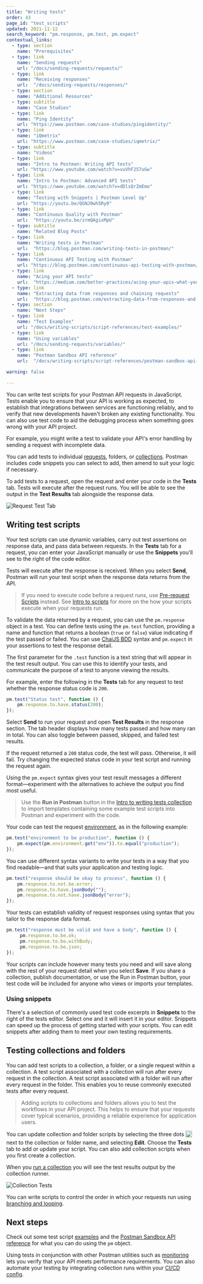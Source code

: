 ```yaml
---
title: "Writing tests"
order: 43
page_id: "test_scripts"
updated: 2021-11-12
search_keyword: "pm.response, pm.test, pm.expect"
contextual_links:
  - type: section
    name: "Prerequisites"
  - type: link
    name: "Sending requests"
    url: "/docs/sending-requests/requests/"
  - type: link
    name: "Receiving responses"
    url:  "/docs/sending-requests/responses/"
  - type: section
    name: "Additional Resources"
  - type: subtitle
    name: "Case Studies"
  - type: link
    name: "Ping Identity"
    url: "https://www.postman.com/case-studies/pingidentity/"
  - type: link
    name: "iQmetrix"
    url: "https://www.postman.com/case-studies/iqmetrix/"
  - type: subtitle
    name: "Videos"
  - type: link
    name: "Intro to Postman: Writing API tests"
    url: "https://www.youtube.com/watch?v=vuVhF257uGw"
  - type: link
    name: "Intro to Postman: Advanced API tests"
    url: "https://www.youtube.com/watch?v=dDlsQrZmEmo"
  - type: link
    name: "Testing with Snippets | Postman Level Up"
    url: "https://youtu.be/QGNJ0wh5Ry0"
  - type: link
    name: "Continuous Quality with Postman"
    url:  "https://youtu.be/zrmQAgixMpU"
  - type: subtitle
    name: "Related Blog Posts"
  - type: link
    name: "Writing tests in Postman"
    url:  "https://blog.postman.com/writing-tests-in-postman/"
  - type: link
    name: "Continuous API Testing with Postman"
    url: "https://blog.postman.com/continuous-api-testing-with-postman/"
  - type: link
    name: "Acing your API tests"
    url:  "https://medium.com/better-practices/acing-your-apis-what-you-need-to-know-for-test-automation-e3fdba3519b9"
  - type: link
    name: "Extracting data from responses and chaining requests"
    url:  "https://blog.postman.com/extracting-data-from-responses-and-chaining-requests/"
  - type: section
    name: "Next Steps"
  - type: link
    name: "Test Examples"
    url: "/docs/writing-scripts/script-references/test-examples/"
  - type: link
    name: "Using variables"
    url: "/docs/sending-requests/variables/"
  - type: link
    name: "Postman Sandbox API reference"
    url:  "/docs/writing-scripts/script-references/postman-sandbox-api-reference/"

warning: false

---
```


You can write test scripts for your Postman API requests in JavaScript. Tests enable you to ensure that your API is working as expected, to establish that integrations between services are functioning reliably, and to verify that new developments haven't broken any existing functionality. You can also use test code to aid the debugging process when something goes wrong with your API project.

For example, you might write a test to validate your API's error handling by sending a request with incomplete data.

You can add tests to individual [requests](/docs/sending-requests/requests/), folders, or [collections](/docs/sending-requests/intro-to-collections/). Postman includes code snippets you can select to add, then amend to suit your logic if necessary.

To add tests to a request, open the request and enter your code in the **Tests** tab. Tests will execute after the request runs. You will be able to see the output in the __Test Results__ tab alongside the response data.

![Request Test Tab](https://assets.postman.com/postman-docs/request-test-tab-v9.jpg)

## Writing test scripts

Your test scripts can use dynamic variables, carry out test assertions on response data, and pass data between requests. In the __Tests__ tab for a request, you can enter your JavaScript manually or use the __Snippets__ you'll see to the right of the code editor.

Tests will execute after the response is received. When you select __Send__, Postman will run your test script when the response data returns from the API.

> If you need to execute code before a request runs, use [Pre-request Scripts](/docs/writing-scripts/pre-request-scripts/) instead. See [Intro to scripts](/docs/writing-scripts/intro-to-scripts/) for more on the how your scripts execute when your requests run.

To validate the data returned by a request, you can use the `pm.response` object in a test. You can define tests using the `pm.test` function, providing a name and function that returns a boolean (`true` or `false`) value indicating if the test passed or failed. You can use [ChaiJS BDD](https://www.chaijs.com/api/bdd/) syntax and `pm.expect` in your assertions to test the response detail.

The first parameter for the `.test` function is a text string that will appear in the test result output. You can use this to identify your tests, and communicate the purpose of a test to anyone viewing the results.

For example, enter the following in the __Tests__ tab for any request to test whether the response status code is `200`.

```js
pm.test("Status test", function () {
    pm.response.to.have.status(200);
});
```

Select __Send__ to run your request and open __Test Results__ in the response section. The tab header displays how many tests passed and how many ran in total. You can also toggle between passed, skipped, and failed test results.

If the request returned a `200` status code, the test will pass. Otherwise, it will fail. Try changing the expected status code in your test script and running the request again.

Using the `pm.expect` syntax gives your test result messages a different format—experiment with the alternatives to achieve the output you find most useful.

> Use the __Run in Postman__ button in the [Intro to writing tests collection](https://documenter.postman.com/view/1559645/RzZFCGFR?version=latest) to import templates containing some example test scripts into Postman and experiment with the code.

Your code can test the request [environment](/docs/sending-requests/managing-environments/), as in the following example:

```js
pm.test("environment to be production", function () {
    pm.expect(pm.environment.get("env")).to.equal("production");
});
```

You can use different syntax variants to write your tests in a way that you find readable—and that suits your application and testing logic.

```js
pm.test("response should be okay to process", function () {
    pm.response.to.not.be.error;
    pm.response.to.have.jsonBody("");
    pm.response.to.not.have.jsonBody("error");
});
```

Your tests can establish validity of request responses using syntax that you tailor to the response data format.

```js
pm.test("response must be valid and have a body", function () {
     pm.response.to.be.ok;
     pm.response.to.be.withBody;
     pm.response.to.be.json;
});
```

Your scripts can include however many tests you need and will save along with the rest of your request detail when you select __Save__. If you share a collection, publish documentation, or use the Run in Postman button, your test code will be included for anyone who views or imports your templates.

### Using snippets

There's a selection of commonly used test code excerpts in __Snippets__ to the right of the tests editor. Select one and it will insert it in your editor. Snippets can speed up the process of getting started with your scripts. You can edit snippets after adding them to meet your own testing requirements.

## Testing collections and folders

You can add test scripts to a collection, a folder, or a single request within a collection. A test script associated with a collection will run after every request in the collection. A test script associated with a folder will run after every request in the folder. This enables you to reuse commonly executed tests after every request.

> Adding scripts to collections and folders allows you to test the workflows in your API project. This helps to ensure that your requests cover typical scenarios, providing a reliable experience for application users.

You can update collection and folder scripts by selecting the three dots <img alt="Three dots icon" src="https://assets.postman.com/postman-docs/icon-three-dots-v9.jpg" width="18px" style="vertical-align:middle;margin-bottom:5px"> next to the collection or folder name, and selecting __Edit__. Choose the __Tests__ tab to add or update your script. You can also add collection scripts when you first create a collection.

When you [run a collection](/docs/running-collections/intro-to-collection-runs/) you will see the test results output by the collection runner.

![Collection Tests](https://assets.postman.com/postman-docs/collection-tests-run-v9.jpg)

You can write scripts to control the order in which your requests run using [branching and looping](/docs/running-collections/building-workflows/).

## Next steps

Check out some test script [examples](/docs/writing-scripts/script-references/test-examples/) and the [Postman Sandbox API reference](/docs/writing-scripts/script-references/postman-sandbox-api-reference/) for what you can do using the `pm` object.

Using tests in conjunction with other Postman utilities such as [monitoring](/docs/monitoring-your-api/intro-monitors/) lets you verify that your API meets performance requirements. You can also automate your testing by integrating collection runs within your [CI/CD config](/docs/running-collections/using-newman-cli/integration-with-travis/).
